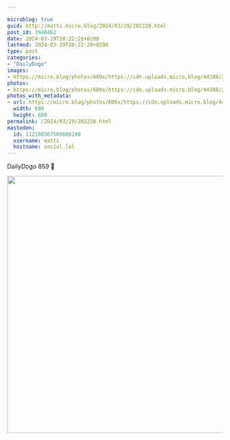 ```yaml
---

microblog: true
guid: http://matti.micro.blog/2024/03/29/202228.html
post_id: 3940462
date: 2024-03-29T20:22:28+0200
lastmod: 2024-03-29T20:22:29+0200
type: post
categories:
- "DailyDogo"
images:
- https://micro.blog/photos/600x/https://cdn.uploads.micro.blog/44388/2024/68867ea2897244bdbadfef34b6a0ec74.jpg
photos:
- https://micro.blog/photos/600x/https://cdn.uploads.micro.blog/44388/2024/68867ea2897244bdbadfef34b6a0ec74.jpg
photos_with_metadata:
- url: https://micro.blog/photos/600x/https://cdn.uploads.micro.blog/44388/2024/68867ea2897244bdbadfef34b6a0ec74.jpg
  width: 600
  height: 600
permalink: /2024/03/29/202228.html
mastodon:
  id: 112180367566666248
  username: matti
  hostname: social.lol
---
```

DailyDogo 859 🐶

<img src="/media/uploads/2024/68867ea2897244bdbadfef34b6a0ec74.jpg" width="600" height="600" alt="" />
